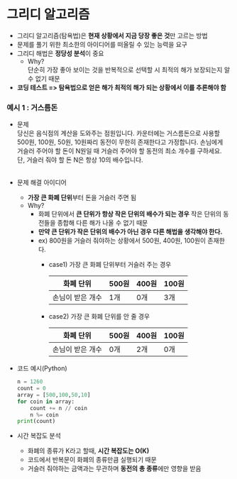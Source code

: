 # 그리디 알고리즘

* 그리디 알고리즘(탐욕법)은 **현재 상황에서 지금 당장 좋은 것**만 고르는 방법
* 문제를 풀기 위한 최소한의 아이디어를 떠올릴 수 있는 능력을 요구
* 그리디 해법은 **정당성 분석**이 중요 
  * Why? <br/>
  단순히 가장 좋아 보이는 것을 반복적으로 선택할 시 최적의 해가 보장되는지 알 수 없기 때문
* **코딩 테스트 => 탐욕법으로 얻은 해가 최적의 해가 되는 상황에서 이를 추론해야 함**

### 예시 1 : 거스름돈
* 문제<br/>
  당신은 음식점의 계산을 도와주는 점원입니다. 카운터에는 거스름돈으로 사용할 500원, 100원, 50원,
  10원짜리 동전이 무한히 존재한다고 가정합니다. 손님에게 거슬러 주어야 할 돈이 N원일 때 거슬러
  주어야 할 동전의 최소 개수를 구하세요. 단, 거슬러 줘야 할 돈 N은 항상 10의 배수입니다.<br/><br/>
* 문제 해결 아이디어<br/>
  * **가장 큰 화폐 단위**부터 돈을 거슬러 주면 됨
  * Why?<br/>
    * 화폐 단위에서 **큰 단위가 항상 작은 단위의 배수가 되는 경우** 작은 단위의 동전들을 종합해 다른
  해가 나올 수 없기 때문<br/>
    * **만약 큰 단위가 작은 단위의 배수가 아닌 경우 다른 해법을 생각해야 한다.**<br/>
    * ex) 800원을 거슬러 줘야하는 상황에서 500원, 400원, 100원이 존재한다.<br/>
      * case1) 가장 큰 화폐 단위부터 거슬러 주는 경우<br/>
      
        **화폐 단위**|500원|400원|100원
        ---|---|---|---|
        손님이 받은 개수|1개|0개|3개|

      * case2) 가장 큰 화폐 단위를 안 줄 경우<br/>
        
        **화폐 단위**|500원|400원|100원
        ---|---|---|---|
        손님이 받은 개수|0개|2개|0개|
        
* 코드 예시(Python)<br/>
  ~~~python
  n = 1260
  count = 0
  array = [500,100,50,10]
  for coin in array:
      count += n // coin
      n %= coin
  print(count)
  ~~~
* 시간 복잡도 분석<br/>
  * 화폐의 종류가 K라고 할때, **시간 복잡도는 O(K)**
  * 코드에서 반복문이 화폐의 종류만큼 실행되기 때문
  * 거슬러 줘야하는 금액과는 무관하며 **동전의 총 종류**에만 영향을 받음
